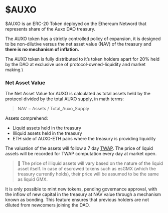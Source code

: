 # $AUXO

$AUXO is an ERC-20 Token deployed on the Ethereum Netword that represents share of the Auxo DAO treasury.

The AUXO token has a strictly controlled policy of expansion, it is designed to be non-dilutive versus the net asset value (NAV) of the treasury and **there is no mechanism of inflation.**

The AUXO token is fully distributed to it’s token holders apart for 20% held by the DAO at exclusive use of protocol-owned-liquidity and market making.\


### Net Asset Value

The Net Asset Value for AUXO is calculated as total assets held by the protocol divided by the total AUXO supply, in math terms:

> NAV = Assets / Total\_Auxo\_Supply

Assets comprehend:

* Liquid assets held in the treasury
* Illiquid assets held in the treasury
* ETH side of AUXO-ETH pairs where the treasury is providing liquidity

The valuation of the assets will follow a 7 day [TWAP](https://en.wikipedia.org/wiki/Time-weighted\_average\_price). The price of liquid assets will be recorded for TWAP computation every day at market open.

> 📝 The price of illiquid assets will vary based on the nature of the liquid asset itself. In case of escrowed tokens such as esGMX (which the treasury currently holds), their price will be assumed to be the same as liquid GMX.

It is only possible to mint new tokens, pending governance approval, with the inflow of new capital in the treasury at NAV value through a mechanism known as bonding. This feature ensures that previous holders are not diluted from newcomers joining the DAO.

